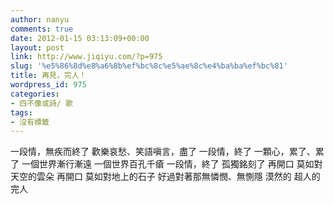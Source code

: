 ```yaml
---
author: nanyu
comments: true
date: 2012-01-15 03:13:09+00:00
layout: post
link: http://www.jiqiyu.com/?p=975
slug: '%e5%86%8d%e8%a6%8b%ef%bc%8c%e5%ae%8c%e4%ba%ba%ef%bc%81'
title: 再見，完人！
wordpress_id: 975
categories:
- 四不像或詩/ 歌
tags:
- 沒有標籤
---
```


一段情，無疾而終了
歡樂哀愁、笑語嗔言，盡了
一段情，終了
一顆心，累了、累了
一個世界漸行漸遠
一個世界百孔千瘡
一段情，終了
孤獨銘刻了
再開口
莫如對天空的雲朵
再開口
莫如對地上的石子
好過對著那無憐憫、無惻隱
漠然的
超人的
完人﻿


